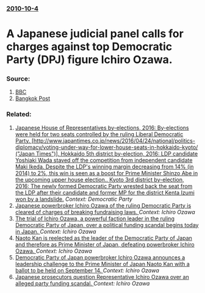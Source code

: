 ### [2010-10-4](/news/2010/10/4/index.md)

# A Japanese judicial panel calls for charges against top Democratic Party (DPJ) figure Ichiro Ozawa. 




### Source:

1. [BBC](http://www.bbc.co.uk/news/world-asia-pacific-11464313)
2. [Bangkok Post](http://www.bangkokpost.com/news/asia/199605/japan-hadow-shogun-faces-funding-scandal-case)

### Related:

1. [Japanese House of Representatives by-elections, 2016: By-elections were held for two seats controlled by the ruling Liberal Democratic Party. [http://www.japantimes.co.jp/news/2016/04/24/national/politics-diplomacy/voting-under-way-for-lower-house-seats-in-hokkaido-kyoto/ ("Japan Times")]. Hokkaido 5th district by-election, 2016: LDP candidate Yoshiaki Wada staved off the competition from independent candidate Maki Ikeda. Despite the LDP's winning margin decreasing from 14% (in 2014) to 2%, this win is seen as a boost for Prime Minister Shinzo Abe in the upcoming upper house election.. Kyoto 3rd district by-election, 2016: The newly formed Democratic Party wrested back the seat from the LDP after their candidate and former MP for the district Kenta Izumi won by a landslide.](/news/2016/04/24/japanese-house-of-representatives-by-elections-2016-by-elections-were-held-for-two-seats-controlled-by-the-ruling-liberal-democratic-party.md) _Context: Democratic Party_
2. [Japanese powerbroker Ichiro Ozawa of the ruling Democratic Party is cleared of charges of breaking fundraising laws. ](/news/2012/04/26/japanese-powerbroker-ichira-ozawa-of-the-ruling-democratic-party-is-cleared-of-charges-of-breaking-fundraising-laws.md) _Context: Ichiro Ozawa_
3. [The trial of Ichiro Ozawa, a powerful faction leader in the ruling Democratic Party of Japan, over a political funding scandal begins today in Japan. ](/news/2011/10/6/the-trial-of-ichira-ozawa-a-powerful-faction-leader-in-the-ruling-democratic-party-of-japan-over-a-political-funding-scandal-begins-today.md) _Context: Ichiro Ozawa_
4. [Naoto Kan is reelected as the leader of the Democratic Party of Japan and therefore as Prime Minister of Japan, defeating powerbroker Ichiro Ozawa. ](/news/2010/09/14/naoto-kan-is-reelected-as-the-leader-of-the-democratic-party-of-japan-and-therefore-as-prime-minister-of-japan-defeating-powerbroker-ichira.md) _Context: Ichiro Ozawa_
5. [Democratic Party of Japan powerbroker Ichiro Ozawa announces a leadership challenge to the Prime Minister of Japan Naoto Kan with a ballot to be held on September 14. ](/news/2010/08/26/democratic-party-of-japan-powerbroker-ichira-ozawa-announces-a-leadership-challenge-to-the-prime-minister-of-japan-naoto-kan-with-a-ballot.md) _Context: Ichiro Ozawa_
6. [Japanese prosecutors question Representative Ichiro Ozawa over an alleged party funding scandal. ](/news/2010/01/23/japanese-prosecutors-question-representative-ichira-ozawa-over-an-alleged-party-funding-scandal.md) _Context: Ichiro Ozawa_
